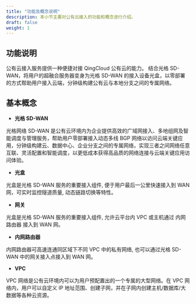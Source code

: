 ```yaml
---
title: "功能及概念说明"
description: 本小节主要对公有云接入的功能和概念进行介绍。
draft: false
weight: 1
---
```


## 功能说明

公有云接入服务提供一种便捷对接 QingCloud 公有云的能力。
结合光格 SD-WAN，将用户的超融合服务器变身为光格 SD-WAN 的接入设备光盒，以零部署的方式帮助用户接入云端，分钟级构建公有云与本地分支之间的专属网络。

## 基本概念

- **光格 SD-WAN**

光格网络 SD-WAN 是公有云环境内为企业提供高效的广域网接入、多地组网及智能调度与管理服务，帮助用户零部署接入动态多线 BGP 网络以访问云端关键应用，分钟级构建云、数据中心、企业分支之间的专属网络，实现三者之间网络任意互联、灵活配置和智能调度，以更低成本获得高品质的网络连接与云端关键应用访问体验。

- **光盒**

光盒是光格 SD-WAN 服务的重要接入组件, 便于用户最后一公里快速接入到 WAN 网，可实时监控隧道质量, 动态链路切换等特性。

- **网关**

光盒是光格 SD-WAN 服务的重要接入组件, 允许云平台内 VPC 或主机通过 内网路由器 接入到 WAN 网。

- **内网路由器**

内网路由器可高速连通同区域下不同 VPC 中的私有网络, 也可以通过光格 SD-WAN 中的网关接入点接入到 WAN 网。

- **VPC**

VPC 网络是公有云环境内可以为用户预配置出的一个专属的大型网络。在 VPC 网络内，用户可以自定义 IP 地址范围、创建子网，并在子网内创建主机/数据库/大数据等各种云资源。